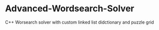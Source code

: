 # Advanced-Wordsearch-Solver
C++ Worsearch solver with custom linked list didctionary and puzzle grid
